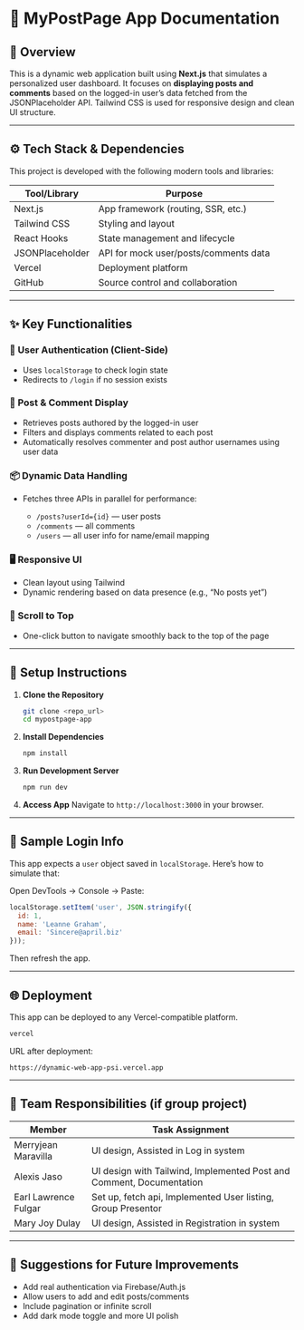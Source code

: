 # 📄 MyPostPage App Documentation

## 🧭 Overview

This is a dynamic web application built using **Next.js** that simulates a personalized user dashboard. It focuses on **displaying posts and comments** based on the logged-in user’s data fetched from the JSONPlaceholder API. Tailwind CSS is used for responsive design and clean UI structure.

---

## ⚙️ Tech Stack & Dependencies

This project is developed with the following modern tools and libraries:

| Tool/Library    | Purpose                               |
| --------------- | ------------------------------------- |
| Next.js         | App framework (routing, SSR, etc.)    |
| Tailwind CSS    | Styling and layout                    |
| React Hooks     | State management and lifecycle        |
| JSONPlaceholder | API for mock user/posts/comments data |
| Vercel          | Deployment platform                   |
| GitHub          | Source control and collaboration      |

---

## ✨ Key Functionalities

### 👤 User Authentication (Client-Side)

* Uses `localStorage` to check login state
* Redirects to `/login` if no session exists

### 📝 Post & Comment Display

* Retrieves posts authored by the logged-in user
* Filters and displays comments related to each post
* Automatically resolves commenter and post author usernames using user data

### 📦 Dynamic Data Handling

* Fetches three APIs in parallel for performance:

  * `/posts?userId={id}` — user posts
  * `/comments` — all comments
  * `/users` — all user info for name/email mapping

### 🖥️ Responsive UI

* Clean layout using Tailwind
* Dynamic rendering based on data presence (e.g., “No posts yet”)

### 🔼 Scroll to Top

* One-click button to navigate smoothly back to the top of the page

---

## 🚀 Setup Instructions

1. **Clone the Repository**

   ```bash
   git clone <repo_url>
   cd mypostpage-app
   ```

2. **Install Dependencies**

   ```bash
   npm install
   ```

3. **Run Development Server**

   ```bash
   npm run dev
   ```

4. **Access App**
   Navigate to `http://localhost:3000` in your browser.

---

## 🔐 Sample Login Info

This app expects a `user` object saved in `localStorage`. Here’s how to simulate that:

Open DevTools → Console → Paste:

```js
localStorage.setItem('user', JSON.stringify({
  id: 1,
  name: 'Leanne Graham',
  email: 'Sincere@april.biz'
}));
```

Then refresh the app.

---

## 🌐 Deployment

This app can be deployed to any Vercel-compatible platform.

```bash
vercel
```

URL after deployment:

```
https://dynamic-web-app-psi.vercel.app
```

---

## 👥 Team Responsibilities (if group project)

| Member | Task Assignment                      |
| ------ | ------------------------------------ |
| Merryjean Maravilla  | UI design, Assisted in Log in system            |
| Alexis Jaso  | UI design with Tailwind, Implemented Post and Comment, Documentation         |
| Earl Lawrence Fulgar  | Set up, fetch api, Implemented User listing, Group Presentor      |
| Mary Joy Dulay  | UI design, Assisted in Registration in system |

---

## 🧪 Suggestions for Future Improvements

* Add real authentication via Firebase/Auth.js
* Allow users to add and edit posts/comments
* Include pagination or infinite scroll
* Add dark mode toggle and more UI polish



